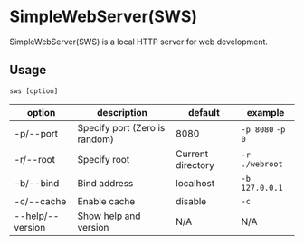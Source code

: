 # SimpleWebServer(SWS)
SimpleWebServer(SWS) is a local HTTP server for web development.

## Usage
`sws [option]`

|option|description|default|example|
|------|-----------|-------|-------|
|-p/--port|Specify port (Zero is random)|8080|`-p 8080` `-p 0`|
|-r/--root|Specify root|Current directory|`-r ./webroot`|
|-b/--bind|Bind address|localhost|`-b 127.0.0.1`|
|-c/--cache|Enable cache|disable|`-c`|
|--help/--version|Show help and version|N/A|N/A|
